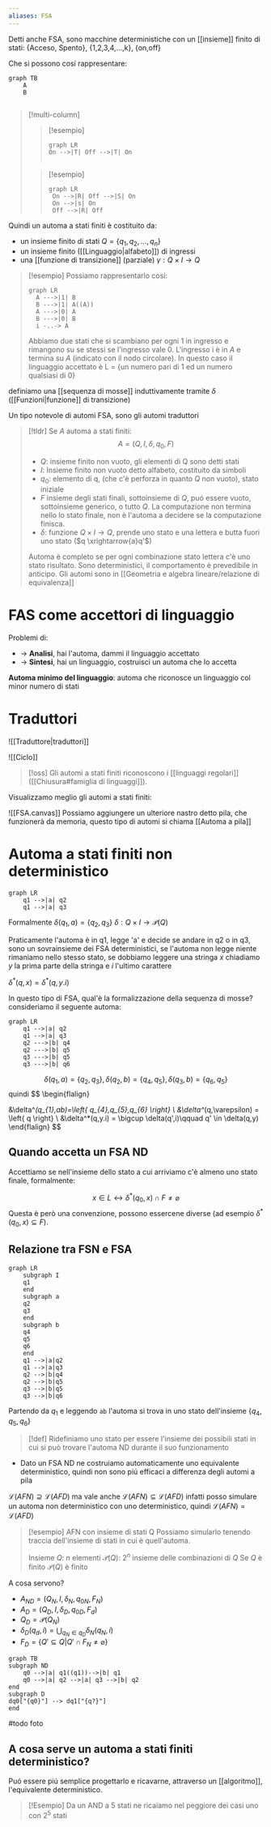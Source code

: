```yaml
---
aliases: FSA
---
```


Detti anche FSA, sono macchine deterministiche con un [[insieme]] finito di stati:
{Acceso, Spento}, {1,2,3,4,...,k}, {on,off}

Che si possono cosí rappresentare:
```mermaid
graph TB
	A
	B
	
```


>[!multi-column]
>
>>[!esempio]
>>```mermaid
>>graph LR
>> On -->|T| Off -->|T| On
>> 
>>
>>```
>
>>[!esempio]
>>```mermaid
>>graph LR
>>	On -->|R| Off -->|S| On
>>	On -->|s| On
>>	Off -->|R| Off
>>```


Quindi un automa a stati finiti è costituito da:
- un insieme finito di stati $Q = \left\{ q_{1},q_{2},\dots,q_{n} \right\}$
- un insieme finito ([[Linguaggio|alfabeto]]) di ingressi 
- una [[funzione di transizione]] (parziale) $\gamma:Q \times I \to Q$

>[!esempio]
Possiamo rappresentarlo cosí:
>```mermaid
>graph LR
>	A --->|1| B
>	B --->|1| A((A))
>	A --->|0| A
>	B --->|0| B
>	i -..-> A
>```
>Abbiamo due stati che si scambiano per ogni 1 in ingresso e rimangono su se stessi se l'ingresso vale 0.
>L'ingresso i è in $A$ e termina su $A$ (indicato con il nodo circolare).
>In questo caso il linguaggio accettato è 
>L = {un numero pari di 1 ed un numero qualsiasi di 0}

definiamo una [[sequenza di mosse]] induttivamente tramite $\delta$ ([[Funzioni|funzione]] di transizione)

Un tipo notevole di automi FSA, sono gli automi traduttori

>[!tldr]
>Se $A$ automa a stati finiti:
> $$
>A = (Q,I,\delta,q_{0},F)
>$$
>
>- $Q$: insieme finito non vuoto, gli elementi di Q sono detti stati
>- $I$: Insieme finito non vuoto detto alfabeto, costituito da simboli
>- $q_{0}$: elemento di q, (che c'è perforza in quanto $Q$ non vuoto), stato iniziale
>- $F$ insieme degli stati finali, sottoinsieme di $Q$, puó essere vuoto, sottoinsieme generico, o tutto $Q$. La computazione non termina nello lo stato finale, non è l'automa a decidere se la computazione finisca.
>- $\delta$: funzione $Q\times I \to Q$, prende uno stato e una lettera e butta fuori uno stato ($q \xrightarrow{a}q'$)
>  
> Automa è completo se per ogni combinazione stato lettera c'è uno stato risultato.
> Sono deterministici, il comportamento è prevedibile in anticipo.
> Gli automi sono in [[Geometria e algebra lineare/relazione di equivalenza]]

# FAS come accettori di linguaggio
Problemi di:
- -> **Analisi**, hai l'automa, dammi il linguaggio accettato
- -> **Sintesi**, hai un linguaggio, costruisci un automa che lo accetta

**Automa minimo del linguaggio**: automa che riconosce un linguaggio col minor numero di stati



# Traduttori
![[Traduttore|traduttori]]

![[Ciclo]]


>[!oss]
>Gli automi a stati finiti riconoscono i [[linguaggi regolari]] ([[Chiusura#famiglia di linguaggi]]). 


Visualizzamo meglio gli automi a stati finiti:

![[FSA.canvas]]
Possiamo aggiungere un ulteriore nastro detto pila, che funzionerà da memoria, questo tipo di automi si chiama [[Automa a pila]]


# Automa a stati finiti non deterministico

```mermaid
graph LR
	q1 -->|a| q2
	q1 -->|a| q3
```
Formalmente $\delta(q_{1},a) = \left\{ q_{2},q_{3} \right\}$
$\delta : Q \times I \to \mathcal{P}(Q)$

Praticamente l'automa è in q1, legge 'a' e decide se andare in q2 o in q3, sono un sovrainsieme dei FSA deterministici, se l'automa non legge niente rimaniamo nello stesso stato, se dobbiamo leggere una stringa $x$ chiadiamo $y$ la prima parte della stringa e $i$ l'ultimo carattere

$\delta^*(q,x) = \delta^*(q,y.i)$

In questo tipo di FSA, qual'è la formalizzazione della sequenza di mosse? consideriamo il seguente automa:
```mermaid
graph LR
	q1 -->|a| q2
	q1 -->|a| q3
	q2 --->|b| q4
	q2 --->|b| q5
	q3 --->|b| q5
	q3 --->|b| q6
```
$$\delta(q_{1},a) = \left\{ q_{2},q_{3} \right\}, \delta(q_{2},b) = \left\{ q_{4},q_{5} \right\}, \delta(q_{3},b) = \left\{ q_{6},q_{5} \right\}  $$
quindi
$$
\begin{flalign}

&\delta^*(q_{1},ab)=\left\{ q_{4},q_{5},q_{6} \right\}  \\
&\delta^*(q,\varepsilon) = \left\{ q \right\}  \\
&\delta^*(q,y.i) = \bigcup \delta(q',i)\qquad q' \in \delta(q,y)
\end{flalign}
$$

## Quando accetta un FSA ND
Accettiamo se nell'insieme dello stato a cui arriviamo c'è almeno uno stato finale, formalmente:

$$
x \in L \leftrightarrow  \delta^*(q_{0},x) \cap F \neq \varnothing
$$
Questa è però una convenzione, possono essercene diverse (ad esempio $\delta^*(q_{0},x) \subseteq F$).

## Relazione tra FSN e FSA

```mermaid
graph LR
	subgraph I
	q1
	end
	subgraph a
	q2
	q3
	end
	subgraph b
	q4
	q5
	q6
	end
	q1 -->|a|q2
	q1 -->|a|q3
	q2 -->|b|q4
	q2 -->|b|q5
	q3 -->|b|q5
	q3 -->|b|q6
```
Partendo da $q_{1}$ e leggendo `ab` l'automa si trova in uno stato dell'insieme $\left\{ q_{4},q_{5},q_{6} \right\}$

>[!def]
>Ridefiniamo uno stato per essere l'insieme dei possibili stati in cui si può trovare l'automa ND durante il suo funzionamento

- Dato un FSA ND ne costruiamo automaticamente uno equivalente deterministico, quindi non sono piú efficaci a differenza degli automi a pila



$\mathcal{L}(AFN) \supseteq \mathcal{L}(AFD)$ ma vale anche $\mathcal{L}(AFN) \subseteq \mathcal{L}(AFD)$ infatti posso simulare un automa non deterministico con uno deterministico, quindi $\mathcal{L}(AFN) = \mathcal{L}(AFD)$


>[!esempio]
>AFN con insieme di stati Q
>Possiamo simularlo tenendo traccia dell'insieme di stati in cui è quell'automa.
>
>Insieme $Q$: $n$ elementi
>$\mathcal{P}(Q)$: $2^n$ insieme delle combinazioni di $Q$
>Se $Q$ è finito $\mathcal{P}(Q)$ è finito


A cosa servono?
- $A_{ND} = (Q_{N},I,\delta_{N},q_{0N},F_{N})$
- $A_{D} = (Q_{D},I,\delta_{D},q_{0D},F_{d})$
- $Q_{D} = \mathcal{P}(Q_{N})$
- $\delta_{D}(q_{d},i) = \bigcup_{q_{N} \in q_{D}} \delta_{N}(q_{N},i)$
- $F_{D} = \left\{ Q' \subseteq Q | Q' \cap F_{N} \neq \varnothing \right\}$


```mermaid
graph TB
subgraph ND
	q0 -->|a| q1((q1))-->|b| q1
	q0 -->|a| q2 -->|a| q3 -->|b| q2
end
subgraph D
dq0["{q0}"] --> dq1["{q?}"] 
end
```
#todo foto


## A cosa serve un automa a stati finiti deterministico?
Puó essere piú semplice progettarlo e ricavarne, attraverso un [[algoritmo]], l'equivalente deterministico.

>[!Esempio]
>Da un AND a 5 stati ne ricaiamo nel peggiore dei casi uno con $2^5$ stati

